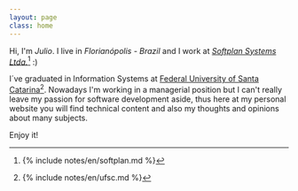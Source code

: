 ```yaml
---
layout: page
class: home
---
```


Hi, I'm *Julio*. I live in *Florianópolis - Brazil* and I work at <a rel="footnote" href="#fn:1">*Softplan Systems Ltda.*</a>[^1] :)


I´ve graduated in Information Systems at <a rel="footnote" href="#fn:2">Federal University of Santa Catarina</a>[^2]. Nowadays I'm working in a managerial position but I can't really leave my passion for software development aside, thus here at my personal website you will find technical content and also my thoughts and opinions about many subjects.

Enjoy it!

[^1]: {% include notes/en/softplan.md %}
[^2]: {% include notes/en/ufsc.md %}